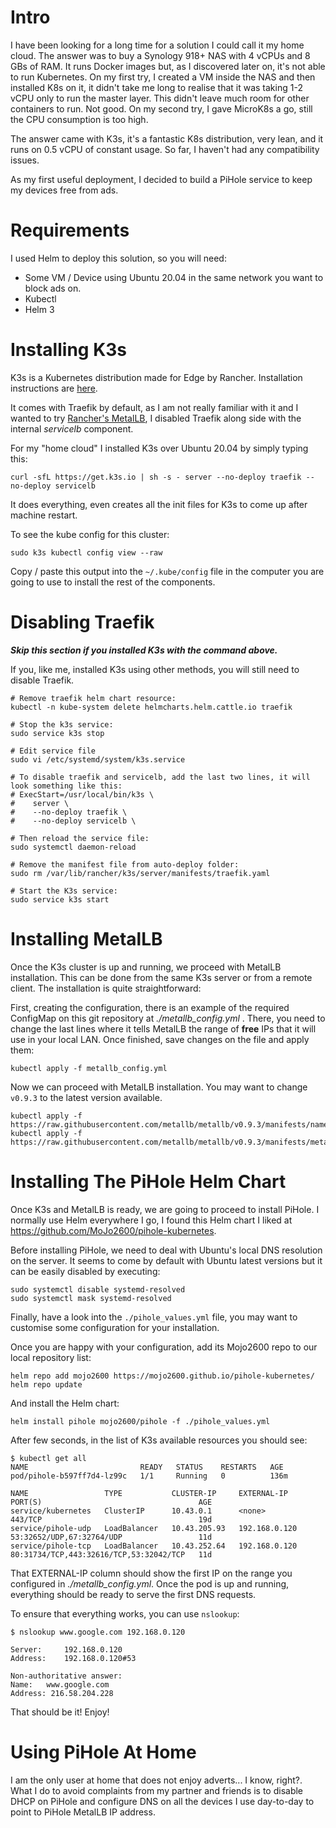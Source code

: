
# Intro
I have been looking for a long time for a solution I could call it my home cloud. The answer was to buy a Synology 918+ NAS with 4 vCPUs and 8 GBs of RAM. It runs Docker images but, as I discovered later on, it's not able to run Kubernetes. On my first try, I created a VM inside the NAS and then installed K8s on it, it didn't take me long to realise that it was taking 1-2 vCPU only to run the master layer.
This didn't leave much room for other containers to run. Not good. On my second try, I gave MicroK8s a go, still the CPU consumption is too high.

The answer came with K3s, it's a fantastic K8s distribution, very lean, and it runs on 0.5 vCPU of constant usage. So far, I haven't had any compatibility issues.

As my first useful deployment, I decided to build a PiHole service to keep my devices free from ads.

# Requirements
I used Helm to deploy this solution, so you will need:
* Some VM / Device using Ubuntu 20.04 in the same network you want to block ads on.
* Kubectl
* Helm 3

# Installing K3s
K3s is a Kubernetes distribution made for Edge by Rancher. Installation instructions are [here](https://rancher.com/docs/k3s/latest/en/installation/).

It comes with Traefik by default, as I am not really familiar with it and I wanted to try [Rancher's MetalLB](https://metallb.universe.tf/), I disabled Traefik along side with the internal *servicelb* component.

For my "home cloud" I installed K3s over Ubuntu 20.04 by simply typing this:

`curl -sfL https://get.k3s.io | sh -s - server --no-deploy traefik --no-deploy servicelb`

It does everything, even creates all the init files for K3s to come up after machine restart.

To see the kube config for this cluster: 

`sudo k3s kubectl config view --raw`

Copy / paste this output into the `~/.kube/config` file in the computer you are going to use to install the rest of the components.

# Disabling Traefik

***Skip this section if you installed K3s with the command above.***

If you, like me, installed K3s using other methods, you will still need to disable Traefik. 

```
# Remove traefik helm chart resource: 
kubectl -n kube-system delete helmcharts.helm.cattle.io traefik

# Stop the k3s service: 
sudo service k3s stop

# Edit service file 
sudo vi /etc/systemd/system/k3s.service

# To disable traefik and servicelb, add the last two lines, it will look something like this:
# ExecStart=/usr/local/bin/k3s \
#    server \
#    --no-deploy traefik \
#    --no-deploy servicelb \

# Then reload the service file: 
sudo systemctl daemon-reload

# Remove the manifest file from auto-deploy folder:
sudo rm /var/lib/rancher/k3s/server/manifests/traefik.yaml

# Start the K3s service: 
sudo service k3s start
```

# Installing MetalLB
Once the K3s cluster is up and running, we proceed with MetalLB installation. This can be done from the same K3s server or from a remote client.
The installation is quite straightforward:

First, creating the configuration, there is an example of the required ConfigMap on this git repository at *./metallb_config.yml* . There, you need to change the last lines where it tells MetalLB the range of **free** IPs that it will use in your local LAN. Once finished, save changes on the file and apply them:

`kubectl apply -f metallb_config.yml`

Now we can proceed with MetalLB installation. You may want to change `v0.9.3` to the latest version available.

```
kubectl apply -f https://raw.githubusercontent.com/metallb/metallb/v0.9.3/manifests/namespace.yaml
kubectl apply -f https://raw.githubusercontent.com/metallb/metallb/v0.9.3/manifests/metallb.yaml
```


# Installing The PiHole Helm Chart
Once K3s and MetalLB is ready, we are going to proceed to install PiHole. I normally use Helm everywhere I go, I found this Helm chart I liked at https://github.com/MoJo2600/pihole-kubernetes.

Before installing PiHole, we need to deal with Ubuntu's local DNS resolution on the server. It seems to come by default with Ubuntu latest versions but it can be easily disabled by executing:
```
sudo systemctl disable systemd-resolved
sudo systemctl mask systemd-resolved
```

Finally, have a look into the `./pihole_values.yml` file, you may want to customise some configuration for your installation. 

Once you are happy with your configuration, add its Mojo2600 repo to our local repository list:
```
helm repo add mojo2600 https://mojo2600.github.io/pihole-kubernetes/
helm repo update
```

And install the Helm chart:

`helm install pihole mojo2600/pihole -f ./pihole_values.yml`

After few seconds, in the list of K3s available resources you should see:
```
$ kubectl get all
NAME                         READY   STATUS    RESTARTS   AGE
pod/pihole-b597ff7d4-lz99c   1/1     Running   0          136m

NAME                 TYPE           CLUSTER-IP     EXTERNAL-IP     PORT(S)                                   AGE
service/kubernetes   ClusterIP      10.43.0.1      <none>          443/TCP                                   19d
service/pihole-udp   LoadBalancer   10.43.205.93   192.168.0.120   53:32652/UDP,67:32764/UDP                 11d
service/pihole-tcp   LoadBalancer   10.43.252.64   192.168.0.120   80:31734/TCP,443:32616/TCP,53:32042/TCP   11d
```
That EXTERNAL-IP column should show the first IP on the range you configured in *./metallb_config.yml*. Once the pod is up and running, everything should be ready to serve the first DNS requests.

To ensure that everything works, you can use `nslookup`:
```
$ nslookup www.google.com 192.168.0.120

Server:		192.168.0.120
Address:	192.168.0.120#53

Non-authoritative answer:
Name:	www.google.com
Address: 216.58.204.228
```

That should be it! Enjoy!

# Using PiHole At Home
I am the only user at home that does not enjoy adverts... I know, right?. What I do to avoid complaints from my partner and friends is to disable DHCP on PiHole and configure DNS on all the devices I use day-to-day to point to PiHole MetalLB IP address.
